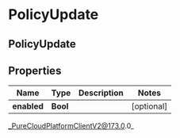 # PolicyUpdate

## PolicyUpdate

## Properties

|Name | Type | Description | Notes|
|------------ | ------------- | ------------- | -------------|
| **enabled** | **Bool** |  | [optional] |



_PureCloudPlatformClientV2@173.0.0_
